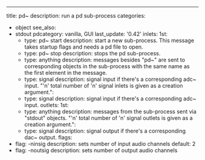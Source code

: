 ---
title: pd~
description: run a pd sub-process
categories:
- object
see_also:
- stdout
pdcategory: vanilla, GUI
last_update: '0.42'
inlets:
  1st:
  - type: pd~ start <anything>
    description: start a new sub-process. This message takes startup flags and needs a pd file to open.
  - type: pd~ stop
    description: stops the pd sub-process.
  - type: anything
    description: messages besides "pd~" are sent to corresponding objects in the sub-process with the same name as the first element in the message.
  - type: signal
    description: signal input if there's a corresponding adc~ input.
  "'n' total number of 'n' signal inlets is given as a creation argument.":
  - type: signal
    description: signal input if there's a corresponding adc~ input.
outlets:
  1st:
  - type: anything
    description: messages from the sub-process sent via "stdout" objects.
  "'n' total number of 'n' signal outlets is given as a creation argument.":
  - type: signal
    description: signal output if there's a corresponding dac~ output.
flags:
- flag: -ninsig <float>
  description: sets number of input audio channels 
  default: 2
- flag: -noutsig <float>
  description: sets number of output audio channels 
